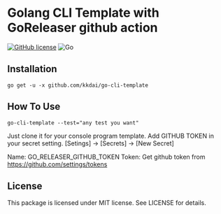 Golang CLI Template with GoReleaser github action
======================
[![GitHub license](https://img.shields.io/badge/license-MIT-blue.svg)](https://raw.githubusercontent.com/kkdai/go-cli-template/master/LICENSE) ![Go](https://github.com/kkdai/go-cli-template/workflows/Go/badge.svg)



Installation
--------------

    go get -u -x github.com/kkdai/go-cli-template

How To Use
---------------------

    go-cli-template --test="any test you want"  

Just clone it for your console program template.
Add GITHUB TOKEN in your secret setting.
[Setings] -> [Secrets] -> [New Secret]

Name: GO_RELEASER_GITHUB_TOKEN
Token: Get github token from https://github.com/settings/tokens


License
---------------

This package is licensed under MIT license. See LICENSE for details.
